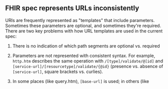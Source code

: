## FHIR spec represents URLs inconsistently

URIs are frequently represented as "templates" that include parameters.
Sometimes these parameters are optional, and sometimes they're required.  There
are two key problems with how URL templates are used in the current spec:

1.  There is no indication of which path segments are optional vs. required

2.  Parameters are not represented with consistent syntax.  For example,
`http.htm` describes the same operation with `/[type]/validate/@[id]` and
`[service-url]/[resourcetype]/validate/{@id}` (presence vs. absence of
`[service-url]`, square brackets vs. curlies).

3.  In some places (like query.htm), `[base-url]` is used; in others (like
